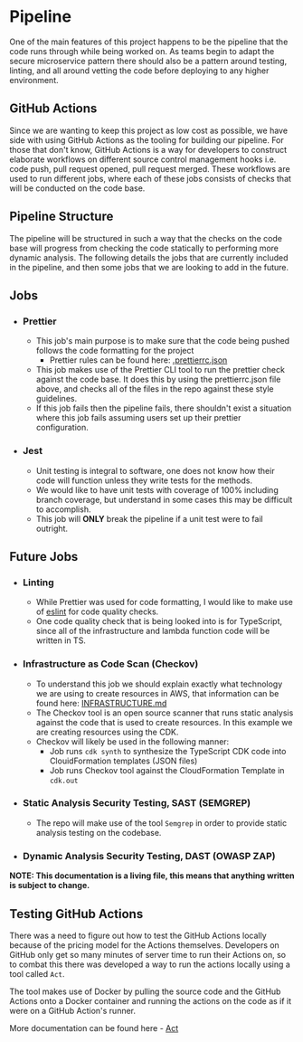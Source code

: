 # Pipeline
One of the main features of this project happens to be the pipeline that the code runs through while being worked on. As teams begin to adapt the secure microservice pattern there should also be a pattern around testing, linting, and all around vetting the code before deploying to any higher environment.


## GitHub Actions

Since we are wanting to keep this project as low cost as possible, we have side with using GitHub Actions as the tooling for building our pipeline. For those that don't know, GitHub Actions is a way for developers to construct elaborate workflows on different source control management hooks i.e. code push, pull request opened, pull request merged. These workflows are used to run different jobs, where each of these jobs consists of checks that will be conducted on the code base. 

## Pipeline Structure

The pipeline will be structured in such a way that the checks on the code base will progress from checking the code statically to performing more dynamic analysis. The following details the jobs that are currently included in the pipeline, and then some jobs that we are looking to add in the future.

## Jobs
- ### Prettier
    - This job's main purpose is to make sure that the code being pushed follows the code formatting for the project
        - Prettier rules can be found here: [.prettierrc.json](/src/.prettierrc.json) 
    - This job makes use of the Prettier CLI tool to run the prettier check against the code base. It does this by using the prettierrc.json file above, and checks all of the files in the repo against these style guidelines.
    - If this job fails then the pipeline fails, there shouldn't exist a situation where this job fails assuming users set up their prettier configuration.
- ### Jest
    - Unit testing is integral to software, one does not know how their code will function unless they write tests for the methods.
    - We would like to have unit tests with coverage of 100% including branch coverage, but understand in some cases this may be difficult to accomplish.
    - This job will **ONLY** break the pipeline if a unit test were to fail outright.

## Future Jobs
- ### Linting
    - While Prettier was used for code formatting, I would like to make use of [eslint](https://eslint.org/) for code quality checks.
    - One code quality check that is being looked into is for TypeScript, since all of the infrastructure and lambda function code will be written in TS.
- ### Infrastructure as Code Scan (Checkov)
    - To understand this job we should explain exactly what technology we are using to create resources in AWS, that information can be found here: [INFRASTRUCTURE.md](/docs/INFRASTRUCTURE.md)
    - The Checkov tool is an open source scanner that runs static analysis against the code that is used to create resources. In this example we are creating resources using the CDK.
    - Checkov will likely be used in the following manner:
        - Job runs `cdk synth` to synthesize the TypeScript CDK code into ClouidFormation templates (JSON files)
        - Job runs Checkov tool against the CloudFormation Template in `cdk.out`
- ### Static Analysis Security Testing, SAST (SEMGREP)
  - The repo will make use of the tool `Semgrep` in order to provide static analysis testing on the codebase.
- ### Dynamic Analysis Security Testing, DAST (OWASP ZAP)



**NOTE: This documentation is a living file, this means that anything written is subject to change.**
 
## Testing GitHub Actions

There was a need to figure out how to test the GitHub Actions locally because of the pricing model for the Actions themselves. Developers on GitHub only get so many minutes of server time to run their Actions on, so to combat this there was developed a way to run the actions locally using a tool called `Act`.

The tool makes use of Docker by pulling the source code and the GitHub Actions onto a Docker container and running the actions on the code as if it were on a GitHub Action's runner. 

More documentation can be found here - [Act](https://github.com/nektos/act#readme)


